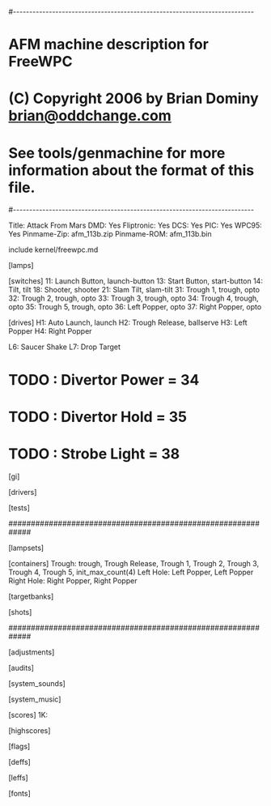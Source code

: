 #--------------------------------------------------------------------------
# AFM machine description for FreeWPC
# (C) Copyright 2006 by Brian Dominy <brian@oddchange.com>
#
# See tools/genmachine for more information about the format of this file.
#--------------------------------------------------------------------------

Title: Attack From Mars
DMD: Yes
Fliptronic: Yes
DCS: Yes
PIC: Yes
WPC95: Yes
Pinmame-Zip: afm_113b.zip
Pinmame-ROM: afm_113b.bin

include kernel/freewpc.md

[lamps]

[switches]
11: Launch Button, launch-button
13: Start Button, start-button
14: Tilt, tilt
18: Shooter, shooter
21: Slam Tilt, slam-tilt
31: Trough 1, trough, opto
32: Trough 2, trough, opto
33: Trough 3, trough, opto
34: Trough 4, trough, opto
35: Trough 5, trough, opto
36: Left Popper, opto
37: Right Popper, opto

[drives]
H1: Auto Launch, launch
H2: Trough Release, ballserve
H3: Left Popper
H4: Right Popper

L6: Saucer Shake
L7: Drop Target

# TODO : Divertor Power = 34
# TODO : Divertor Hold = 35
# TODO : Strobe Light = 38

[gi]

[drivers]

[tests]

#############################################################

[lampsets]

[containers]
Trough: trough, Trough Release, Trough 1, Trough 2, Trough 3, Trough 4, Trough 5, init_max_count(4)
Left Hole: Left Popper, Left Popper
Right Hole: Right Popper, Right Popper

[targetbanks]

[shots]

#############################################################

[adjustments]

[audits]

[system_sounds]

[system_music]

[scores]
1K:

[highscores]

[flags]

[deffs]

[leffs]

[fonts]

